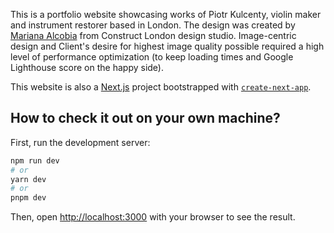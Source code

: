 This is a portfolio website showcasing works of Piotr Kulcenty, violin maker and instrument restorer based in London.
The design was created by [Mariana Alcobia](https://marianaalcobia.com/) from Construct London design studio.
Image-centric design and Client's desire for highest image quality possible required a high level of performance optimization (to keep loading times and Google Lighthouse score on the happy side). 

This website is also a [Next.js](https://nextjs.org/) project bootstrapped with
[`create-next-app`](https://github.com/vercel/next.js/tree/canary/packages/create-next-app).

## How to check it out on your own machine?

First, run the development server:

```bash
npm run dev
# or
yarn dev
# or
pnpm dev
```

Then, open [http://localhost:3000](http://localhost:3000) with your browser to see the result.
